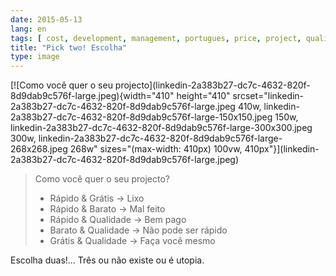 ```yaml
---
date: 2015-05-13
lang: en
tags: [ cost, development, management, portugues, price, project, quality, software, speed ]
title: "Pick two! Escolha"
type: image
---
```


<div>
[![Como você quer o seu
projecto](linkedin-2a383b27-dc7c-4632-820f-8d9dab9c576f-large.jpeg){width="410"
height="410"
srcset="linkedin-2a383b27-dc7c-4632-820f-8d9dab9c576f-large.jpeg 410w, linkedin-2a383b27-dc7c-4632-820f-8d9dab9c576f-large-150x150.jpeg 150w, linkedin-2a383b27-dc7c-4632-820f-8d9dab9c576f-large-300x300.jpeg 300w, linkedin-2a383b27-dc7c-4632-820f-8d9dab9c576f-large-268x268.jpeg 268w"
sizes="(max-width: 410px) 100vw, 410px"}](linkedin-2a383b27-dc7c-4632-820f-8d9dab9c576f-large.jpeg)

> Como você quer o seu projecto?
>
> -   Rápido & Grátis → Lixo
> -   Rápido & Barato → Mal feito
> -   Rápido & Qualidade → Bem pago
> -   Barato & Qualidade → Não pode ser rápido
> -   Grátis & Qualidade → Faça você mesmo

Escolha duas!... Três ou não existe ou é utopia.

